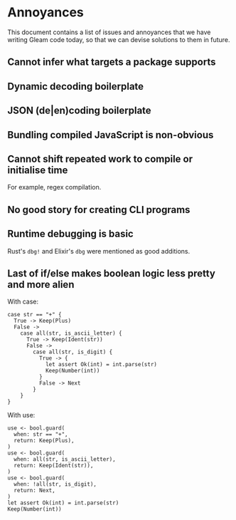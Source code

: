 # Annoyances

This document contains a list of issues and annoyances that we have writing
Gleam code today, so that we can devise solutions to them in future.

## Cannot infer what targets a package supports

## Dynamic decoding boilerplate

## JSON (de|en)coding boilerplate

## Bundling compiled JavaScript is non-obvious

## Cannot shift repeated work to compile or initialise time

For example, regex compilation.

## No good story for creating CLI programs

## Runtime debugging is basic

Rust's `dbg!` and Elixir's `dbg` were mentioned as good additions.

## Last of if/else makes boolean logic less pretty and more alien

With case:
```gleam
case str == "+" {
  True -> Keep(Plus)
  False ->
    case all(str, is_ascii_letter) {
      True -> Keep(Ident(str))
      False ->
        case all(str, is_digit) {
          True -> {
            let assert Ok(int) = int.parse(str)
            Keep(Number(int))
          }
          False -> Next
        }
    }
}
```

With use:
```gleam
use <- bool.guard(
  when: str == "+",
  return: Keep(Plus),
)
use <- bool.guard(
  when: all(str, is_ascii_letter),
  return: Keep(Ident(str)),
)
use <- bool.guard(
  when: !all(str, is_digit),
  return: Next,
)
let assert Ok(int) = int.parse(str)
Keep(Number(int))
```
